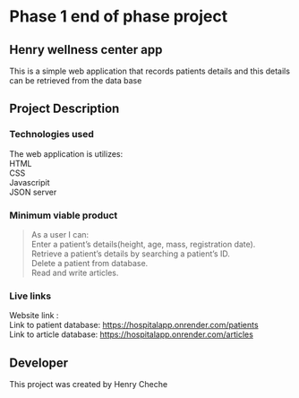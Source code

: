 # Phase 1 end of phase project
## Henry wellness center app
   This is a simple web application that records patients details and this details can be retrieved from the data
   base

## Project Description
   ### Technologies used
   The web application is utilizes: <br />HTML<br /> CSS<br /> Javascripit <br /> JSON server

   ### Minimum viable product
   >As a user I can:<br />
   >Enter a patient’s details(height, age, mass, registration date).<br />
   >Retrieve a patient’s details by searching a patient’s ID.<br />
   >Delete a patient from database.<br />
   >Read and write articles.

   ### Live links
   Website link :<br />
   Link to patient database: https://hospitalapp.onrender.com/patients<br />
   Link to article database: https://hospitalapp.onrender.com/articles

## Developer
   This project was created by Henry Cheche
